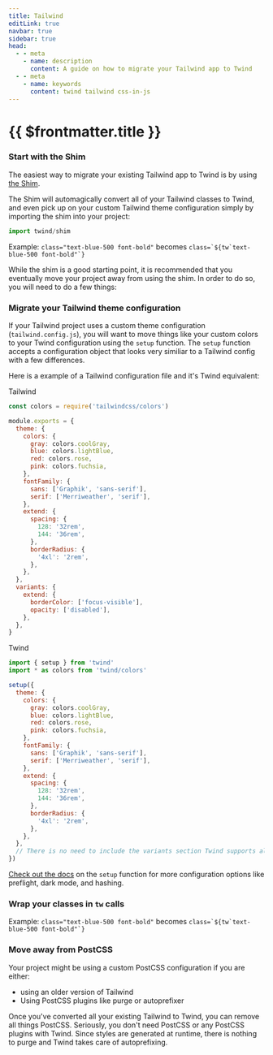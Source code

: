 ```yaml
---
title: Tailwind
editLink: true
navbar: true
sidebar: true
head:
  - - meta
    - name: description
      content: A guide on how to migrate your Tailwind app to Twind
  - - meta
    - name: keywords
      content: twind tailwind css-in-js
---
```


# {{ $frontmatter.title }}

### Start with the Shim

The easiest way to migrate your existing Tailwind app to Twind is by using [the Shim](#link-to-shim).

The Shim will automagically convert all of your Tailwind classes to Twind, and even pick up on your custom Tailwind theme configuration simply by importing the shim into your project:

```js
import twind/shim
```

Example: `class="text-blue-500 font-bold"` becomes `` class=`${tw`text-blue-500 font-bold"`} ``

While the shim is a good starting point, it is recommended that you eventually move your project away from using the shim. In order to do so, you will need to do a few things:

### Migrate your Tailwind theme configuration

If your Tailwind project uses a custom theme configuration (`tailwind.config.js`), you will want to move things like your custom colors to your Twind configuration using the `setup` function. The `setup` function accepts a configuration object that looks very similiar to a Tailwind config with a few differences.

Here is a example of a Tailwind configuration file and it's Twind equivalent:

Tailwind

```js
const colors = require('tailwindcss/colors')

module.exports = {
  theme: {
    colors: {
      gray: colors.coolGray,
      blue: colors.lightBlue,
      red: colors.rose,
      pink: colors.fuchsia,
    },
    fontFamily: {
      sans: ['Graphik', 'sans-serif'],
      serif: ['Merriweather', 'serif'],
    },
    extend: {
      spacing: {
        128: '32rem',
        144: '36rem',
      },
      borderRadius: {
        '4xl': '2rem',
      },
    },
  },
  variants: {
    extend: {
      borderColor: ['focus-visible'],
      opacity: ['disabled'],
    },
  },
}
```

Twind

```js
import { setup } from 'twind'
import * as colors from 'twind/colors'

setup({
  theme: {
    colors: {
      gray: colors.coolGray,
      blue: colors.lightBlue,
      red: colors.rose,
      pink: colors.fuchsia,
    },
    fontFamily: {
      sans: ['Graphik', 'sans-serif'],
      serif: ['Merriweather', 'serif'],
    },
    extend: {
      spacing: {
        128: '32rem',
        144: '36rem',
      },
      borderRadius: {
        '4xl': '2rem',
      },
    },
  },
  // There is no need to include the variants section Twind supports all variants plus more with no additional configuration required
})
```

[Check out the docs](https://twind.dev/docs/handbook/advanced/setup.html) on the `setup` function for more configuration options like preflight, dark mode, and hashing.

### Wrap your classes in `tw` calls

Example: `class="text-blue-500 font-bold"` becomes `` class=`${tw`text-blue-500 font-bold"`} ``

### Move away from PostCSS

Your project might be using a custom PostCSS configuration if you are either:

- using an older version of Tailwind
- Using PostCSS plugins like purge or autoprefixer

Once you've converted all your existing Tailwind to Twind, you can remove all things PostCSS. Seriously, you don't need PostCSS or any PostCSS plugins with Twind. Since styles are generated at runtime, there is nothing to purge and Twind takes care of autoprefixing.
